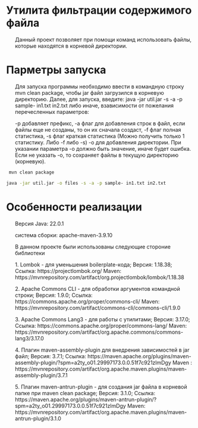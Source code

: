 <h1> Утилита фильтрации содержимого файла </h1>

<ul> Данный проект позволяет при помощи команд использовать файлы, которые находятся 
в корневой директории. </ul>

<h1> Парметры запуска </h1>
<ul> Для запуска программы необходимо ввести в командную строку mvn clean package, чтобы jar файл загрузился в 
корневую директорию. Далее, для запуска, введите: java -jar util.jar -s -a -p sample- in1.txt in2.txt либо иначе, 
взависимости от пожелания перечесленных параметров:  </ul>
<ul>  -p добавляет префикс, -a флаг для добавления строк в файл, 
если файлы еще не созданы, то он их сначала создаст, -f флаг полная статистика, -s флаг краткая статистика 
(Можно получить только 1 статистику. Либо -f либо -s) -o для добавления директории. 
При указании параметра -o должно быть значение, иначе будет ошибка. Если не указать -o, 
то сохраняет файлы в текущую директорию (корневую).
</ul>

```bash
 mvn clean package
```
```bash
java -jar util.jar -o files -s -a -p sample- in1.txt in2.txt
```

<h1> Особенности реализации</h1>
<ul> Версия Java: 22.0.1  </ul>
<ul> система сборки: apache-maven-3.9.10  </ul>
<ul> В данном проекте были использованы следующие стороние библиотеки </ul>
<ul>1. Lombok - для уменьшения boilerplate-кода; Версия: 1.18.38; Ссылка: 
https://projectlombok.org/ Maven: 
https://mvnrepository.com/artifact/org.projectlombok/lombok/1.18.38  
</ul>

<ul>2. Apache Commons CLI - для обработки аргументов командной строки; Версия: 1.9.0; Ссылка:
https://commons.apache.org/proper/commons-cli/ Maven: https://mvnrepository.com/artifact/commons-cli/commons-cli/1.9.0 
</ul>
<ul>3. Apache Commons Lang3 - для работы с утилитами; Версия: 3.17.0; Ссылка: 
https://commons.apache.org/proper/commons-lang/ Maven: 
https://mvnrepository.com/artifact/org.apache.commons/commons-lang3/3.17.0</ul>

<ul>4. Плагин maven-assembly-plugin для внедрения зависимостей в jar файл; Версия: 3.7.1; Ссылка:
https://maven.apache.org/plugins/maven-assembly-plugin/?spm=a2ty_o01.29997173.0.0.51f7c921zlmDgy
Maven : https://mvnrepository.com/artifact/org.apache.maven.plugins/maven-assembly-plugin/3.7.1
</ul>
<ul> 5. Плагин maven-antrun-plugin - для создания jar файла в корневой папке при maven clean package; 
Версия: 3.1.0; Ссылка: 
https://maven.apache.org/plugins/maven-antrun-plugin/?spm=a2ty_o01.29997173.0.0.51f7c921zlmDgy
Maven: https://mvnrepository.com/artifact/org.apache.maven.plugins/maven-antrun-plugin/3.1.0</ul>



